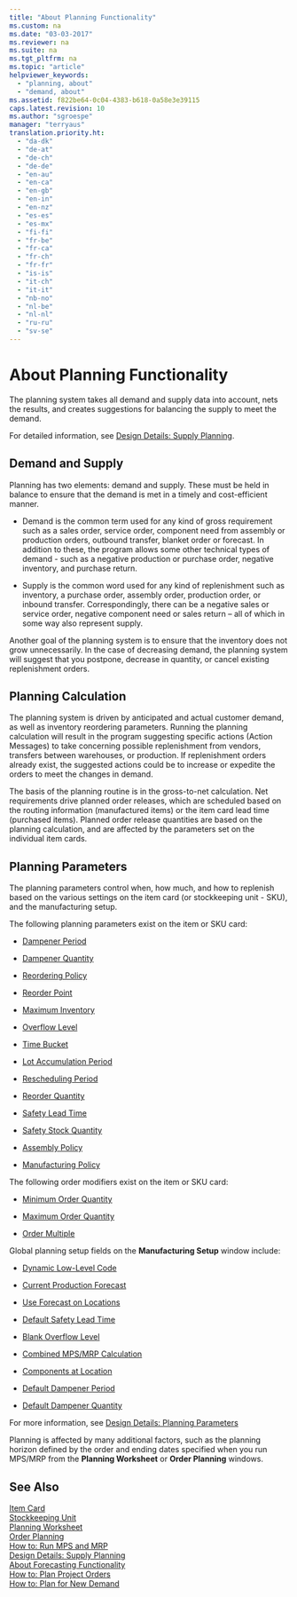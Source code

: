 ```yaml
---
title: "About Planning Functionality"
ms.custom: na
ms.date: "03-03-2017"
ms.reviewer: na
ms.suite: na
ms.tgt_pltfrm: na
ms.topic: "article"
helpviewer_keywords: 
  - "planning, about"
  - "demand, about"
ms.assetid: f822be64-0c04-4383-b618-0a58e3e39115
caps.latest.revision: 10
ms.author: "sgroespe"
manager: "terryaus"
translation.priority.ht: 
  - "da-dk"
  - "de-at"
  - "de-ch"
  - "de-de"
  - "en-au"
  - "en-ca"
  - "en-gb"
  - "en-in"
  - "en-nz"
  - "es-es"
  - "es-mx"
  - "fi-fi"
  - "fr-be"
  - "fr-ca"
  - "fr-ch"
  - "fr-fr"
  - "is-is"
  - "it-ch"
  - "it-it"
  - "nb-no"
  - "nl-be"
  - "nl-nl"
  - "ru-ru"
  - "sv-se"
---
```

# About Planning Functionality
The planning system takes all demand and supply data into account, nets the results, and creates suggestions for balancing the supply to meet the demand.  
  
 For detailed information, see [Design Details: Supply Planning](../ApplicationDesign/design-details-supply-planning.md).  
  
## Demand and Supply  
 Planning has two elements: demand and supply. These must be held in balance to ensure that the demand is met in a timely and cost\-efficient manner.  
  
-   Demand is the common term used for any kind of gross requirement such as a sales order, service order, component need from assembly or production orders, outbound transfer, blanket order or forecast. In addition to these, the program allows some other technical types of demand \- such as a negative production or purchase order, negative inventory, and purchase return.  
  
-   Supply is the common word used for any kind of replenishment such as inventory, a purchase order, assembly order, production order, or inbound transfer. Correspondingly, there can be a negative sales or service order, negative component need or sales return – all of which in some way also represent supply.  
  
 Another goal of the planning system is to ensure that the inventory does not grow unnecessarily. In the case of decreasing demand, the planning system will suggest that you postpone, decrease in quantity, or cancel existing replenishment orders.  
  
## Planning Calculation  
 The planning system is driven by anticipated and actual customer demand, as well as inventory reordering parameters. Running the planning calculation will result in the program suggesting specific actions \(Action Messages\) to take concerning possible replenishment from vendors, transfers between warehouses, or production. If replenishment orders already exist, the suggested actions could be to increase or expedite the orders to meet the changes in demand.  
  
 The basis of the planning routine is in the gross\-to\-net calculation. Net requirements drive planned order releases, which are scheduled based on the routing information \(manufactured items\) or the item card lead time \(purchased items\). Planned order release quantities are based on the planning calculation, and are affected by the parameters set on the individual item cards.  
  
## Planning Parameters  
 The planning parameters control when, how much, and how to replenish based on the various settings on the item card \(or stockkeeping unit \- SKU\), and the manufacturing setup.  
  
 The following planning parameters exist on the item or SKU card:  
  
-   [Dampener Period](../Topic/\($%20T_27_5445%20Dampener%20Period%20$\).md)  
  
-   [Dampener Quantity](../Topic/\($%20T_27_5446%20Dampener%20Quantity%20$\).md)  
  
-   [Reordering Policy](../DesignAndEngineering/-$-t_27_5440-reordering-policy-$-.md)  
  
-   [Reorder Point](../Topic/\($%20T_27_34%20Reorder%20Point%20$\).md)  
  
-   [Maximum Inventory](../Topic/\($%20T_27_35%20Maximum%20Inventory%20$\).md)  
  
-   [Overflow Level](../Topic/\($%20T_27_5447%20Overflow%20Level%20$\).md)  
  
-   [Time Bucket](../Topic/\($%20T_27_5428%20Time%20Bucket%20$\).md)  
  
-   [Lot Accumulation Period](../Topic/\($%20T_27_5444%20Lot%20Accumulation%20Period%20$\).md)  
  
-   [Rescheduling Period](../Topic/\($%20T_27_5443%20Rescheduling%20Period%20$\).md)  
  
-   [Reorder Quantity](../Topic/\($%20T_27_36%20Reorder%20Quantity%20$\).md)  
  
-   [Safety Lead Time](../Topic/\($%20T_27_5415%20Safety%20Lead%20Time%20$\).md)  
  
-   [Safety Stock Quantity](../Topic/\($%20T_27_5413%20Safety%20Stock%20Quantity%20$\).md)  
  
-   [Assembly Policy](../Topic/\($%20T_27_910%20Assembly%20Policy%20$\).md)  
  
-   [Manufacturing Policy](../DesignAndEngineering/-$-t_27_5442-manufacturing-policy-$-.md)  
  
 The following order modifiers exist on the item or SKU card:  
  
-   [Minimum Order Quantity](../Topic/\($%20T_27_5411%20Minimum%20Order%20Quantity%20$\).md)  
  
-   [Maximum Order Quantity](../Topic/\($%20T_27_5412%20Maximum%20Order%20Quantity%20$\).md)  
  
-   [Order Multiple](../Topic/\($%20T_27_5414%20Order%20Multiple%20$\).md)  
  
 Global planning setup fields on the **Manufacturing Setup** window include:  
  
-   [Dynamic Low\-Level Code](../Topic/\($%20T_99000765_12%20Dynamic%20Low-Level%20Code%20$\).md)  
  
-   [Current Production Forecast](../Topic/\($%20T_99000765_35%20Current%20Production%20Forecast%20$\).md)  
  
-   [Use Forecast on Locations](../Topic/\($%20T_99000765_37%20Use%20Forecast%20on%20Locations%20$\).md)  
  
-   [Default Safety Lead Time](../Topic/\($%20T_99000765_42%20Default%20Safety%20Lead%20Time%20$\).md)  
  
-   [Blank Overflow Level](../Topic/\($%20T_99000765_43%20Blank%20Overflow%20Level%20$\).md)  
  
-   [Combined MPS\/MRP Calculation](../Topic/\($%20T_99000765_38%20Combined%20MPS-MRP%20Calculation%20$\).md)  
  
-   [Components at Location](../Topic/\($%20T_99000765_39%20Components%20at%20Location%20$\).md)  
  
-   [Default Dampener Period](../Topic/\($%20T_99000765_40%20Default%20Dampener%20Period%20$\).md)  
  
-   [Default Dampener Quantity](../Topic/\($%20T_99000765_41%20Default%20Dampener%20Quantity%20$\).md)  
  
 For more information, see [Design Details: Planning Parameters](../ApplicationDesign/design-details-planning-parameters.md)  
  
 Planning is affected by many additional factors, such as the planning horizon defined by the order and ending dates specified when you run MPS\/MRP from the **Planning Worksheet** or **Order Planning** windows.  
  
## See Also  
 [Item Card](../Topic/\($%20N_30%20Item%20Card%20$\).md)   
 [Stockkeeping Unit](../Topic/\($%20T_5700%20Stockkeeping%20Unit%20$\).md)   
 [Planning Worksheet](../Topic/\($%20N_99000852%20Planning%20Worksheet%20$\).md)   
 [Order Planning](../Topic/\($%20N_5522%20Order%20Planning%20$\).md)   
 [How to: Run MPS and MRP](../OperationsPlanning/how-to-run-mps-and-mrp.md)   
 [Design Details: Supply Planning](../ApplicationDesign/design-details-supply-planning.md)   
 [About Forecasting Functionality](../Sales/about-forecasting-functionality.md)   
 [How to: Plan Project Orders](../OperationsPlanning/how-to-plan-project-orders.md)   
 [How to: Plan for New Demand](../OperationsPlanning/how-to-plan-for-new-demand.md)